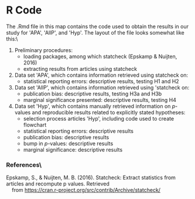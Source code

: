 # R Code

The .Rmd file in this map contains the code used to obtain the results in our study for 'APA', 'AllP', and 'Hyp'. The layout of the file looks somewhat like this:\

1. Preliminary procedures:
    - loading packages, among which statcheck (Epskamp & Nuijten, 2016)
    - extracting results from articles using statcheck
2. Data set 'APA', which contains information retrieved using statcheck on:
    - statistical reporting errors: descriptive results, testing H1 and H2
3.  Data set 'AllP', which contains information retrieved using 'statcheck on:
    - publication bias: descriptive results, testing H3a and H3b
    -  marginal significance presented: descriptive results, testing H4
4. Data set 'Hyp', which contains manually retrieved information on *p*-values and reproducible results related to explicitly stated hypotheses:
    - selection process articles 'Hyp', including code used to create flowchart 
    - statistical reporting errors: descriptive results 
    - publication bias: descriptive results 
    - bump in *p*-values: descriptive results 
    - marginal significance: descriptive results  


### **References**\
Epskamp, S., & Nuijten, M. B. (2016). Statcheck: Extract statistics from articles and recompute p values. Retrieved    
&nbsp;&nbsp;&nbsp;&nbsp;from https://cran.r-project.org/src/contrib/Archive/statcheck/
